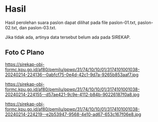 # Hasil

Hasil perolehan suara paslon dapat dilihat pada file paslon-01.txt, paslon-02.txt, dan paslon-03.txt.

Jika tidak ada, artinya data tersebut belum ada pada SIREKAP.

## Foto C Plano

https://sirekap-obj-formc.kpu.go.id/af80/pemilu/ppwp/31/74/10/10/01/3174101001038-20240214-224136--0abfcf75-0e4d-42c1-9d7a-9265b853aaf7.jpg

https://sirekap-obj-formc.kpu.go.id/af80/pemilu/ppwp/31/74/10/10/01/3174101001038-20240214-224155--d57ae421-9c9e-4112-b84b-90226187f0a8.jpg

https://sirekap-obj-formc.kpu.go.id/af80/pemilu/ppwp/31/74/10/10/01/3174101001038-20240214-224219--e2b53947-9568-4e10-ad67-653c167f06e8.jpg
